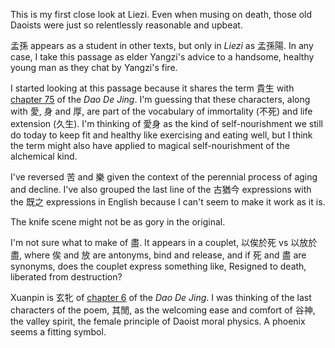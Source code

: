 This is
my first close look at Liezi.
Even when musing on death,
those old Daoists
were just so relentlessly
reasonable and upbeat.

孟孫 appears as a student
in other texts,
but only in _Liezi_ as 孟孫陽.
In any case,
I take this passage as
elder Yangzi's advice
to a handsome,
healthy young man
as they chat
by Yangzi's fire.

I started looking at this passage
because it shares the term 貴生 with
[chapter 75](https://ctext.org/dao-de-jing#n11666 "ctext link")
of the _Dao De Jing_.
I'm guessing that these characters,
along with 愛, 身 and 厚,
are part of the vocabulary of
immortality (不死)
and life extension (久生).
I'm thinking of 愛身
as the kind of self-nourishment
we still do today
to keep fit and healthy
like exercising and eating well,
but I think the term
might also have applied to
magical self-nourishment
of the alchemical kind.

I've reversed 苦 and 樂
given the context
of the perennial process
of aging and decline.
I've also grouped
the last line
of the 古猶今 expressions
with the 既之 expressions
in English
because I can't seem to make
it work as it is.

The knife scene
might not be as gory
in the original.

I'm not sure
what to make of 盡.
It appears in a couplet,
以俟於死 vs 以放於盡,
where 俟 and 放 are antonyms,
bind and release,
and if 死 and 盡 are synonyms,
does the couplet express
something like,
Resigned to death,
liberated from destruction?

Xuanpin is 玄牝 of
[chapter 6](https://ctext.org/dao-de-jing#n11597 "ctext link")
of the _Dao De Jing_.
I was thinking of
the last characters of the poem,
其閒,
as the welcoming
ease and comfort of 谷神,
the valley spirit,
the female principle
of Daoist moral physics.
A phoenix seems
a fitting symbol.
